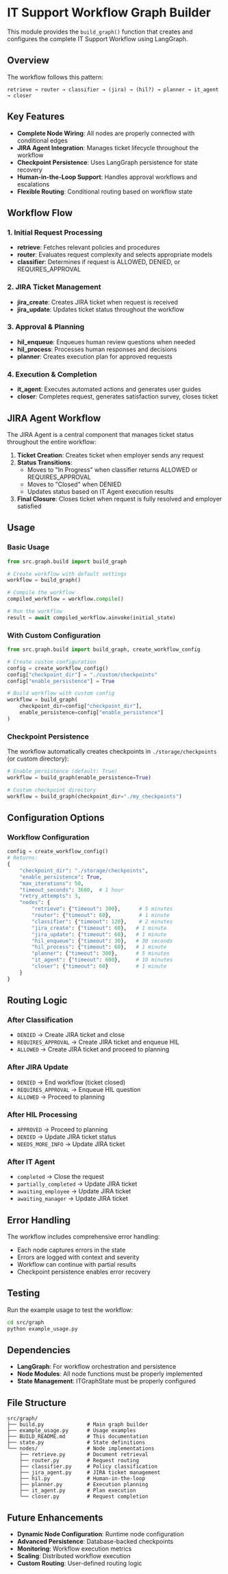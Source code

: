 # IT Support Workflow Graph Builder

This module provides the `build_graph()` function that creates and configures the complete IT Support Workflow using LangGraph.

## Overview

The workflow follows this pattern:
```
retrieve → router → classifier → (jira) → (hil?) → planner → it_agent → closer
```

## Key Features

- **Complete Node Wiring**: All nodes are properly connected with conditional edges
- **JIRA Agent Integration**: Manages ticket lifecycle throughout the workflow
- **Checkpoint Persistence**: Uses LangGraph persistence for state recovery
- **Human-in-the-Loop Support**: Handles approval workflows and escalations
- **Flexible Routing**: Conditional routing based on workflow state

## Workflow Flow

### 1. Initial Request Processing
- **retrieve**: Fetches relevant policies and procedures
- **router**: Evaluates request complexity and selects appropriate models
- **classifier**: Determines if request is ALLOWED, DENIED, or REQUIRES_APPROVAL

### 2. JIRA Ticket Management
- **jira_create**: Creates JIRA ticket when request is received
- **jira_update**: Updates ticket status throughout the workflow

### 3. Approval & Planning
- **hil_enqueue**: Enqueues human review questions when needed
- **hil_process**: Processes human responses and decisions
- **planner**: Creates execution plan for approved requests

### 4. Execution & Completion
- **it_agent**: Executes automated actions and generates user guides
- **closer**: Completes request, generates satisfaction survey, closes ticket

## JIRA Agent Workflow

The JIRA Agent is a central component that manages ticket status throughout the entire workflow:

1. **Ticket Creation**: Creates ticket when employer sends any request
2. **Status Transitions**:
   - Moves to "In Progress" when classifier returns ALLOWED or REQUIRES_APPROVAL
   - Moves to "Closed" when DENIED
   - Updates status based on IT Agent execution results
3. **Final Closure**: Closes ticket when request is fully resolved and employer satisfied

## Usage

### Basic Usage

```python
from src.graph.build import build_graph

# Create workflow with default settings
workflow = build_graph()

# Compile the workflow
compiled_workflow = workflow.compile()

# Run the workflow
result = await compiled_workflow.ainvoke(initial_state)
```

### With Custom Configuration

```python
from src.graph.build import build_graph, create_workflow_config

# Create custom configuration
config = create_workflow_config()
config["checkpoint_dir"] = "./custom/checkpoints"
config["enable_persistence"] = True

# Build workflow with custom config
workflow = build_graph(
    checkpoint_dir=config["checkpoint_dir"],
    enable_persistence=config["enable_persistence"]
)
```

### Checkpoint Persistence

The workflow automatically creates checkpoints in `./storage/checkpoints` (or custom directory):

```python
# Enable persistence (default: True)
workflow = build_graph(enable_persistence=True)

# Custom checkpoint directory
workflow = build_graph(checkpoint_dir="./my_checkpoints")
```

## Configuration Options

### Workflow Configuration

```python
config = create_workflow_config()
# Returns:
{
    "checkpoint_dir": "./storage/checkpoints",
    "enable_persistence": True,
    "max_iterations": 50,
    "timeout_seconds": 3600,  # 1 hour
    "retry_attempts": 3,
    "nodes": {
        "retrieve": {"timeout": 300},      # 5 minutes
        "router": {"timeout": 60},         # 1 minute
        "classifier": {"timeout": 120},    # 2 minutes
        "jira_create": {"timeout": 60},   # 1 minute
        "jira_update": {"timeout": 60},   # 1 minute
        "hil_enqueue": {"timeout": 30},   # 30 seconds
        "hil_process": {"timeout": 60},   # 1 minute
        "planner": {"timeout": 300},      # 5 minutes
        "it_agent": {"timeout": 600},     # 10 minutes
        "closer": {"timeout": 60}         # 1 minute
    }
}
```

## Routing Logic

### After Classification
- `DENIED` → Create JIRA ticket and close
- `REQUIRES_APPROVAL` → Create JIRA ticket and enqueue HIL
- `ALLOWED` → Create JIRA ticket and proceed to planning

### After JIRA Update
- `DENIED` → End workflow (ticket closed)
- `REQUIRES_APPROVAL` → Enqueue HIL question
- `ALLOWED` → Proceed to planning

### After HIL Processing
- `APPROVED` → Proceed to planning
- `DENIED` → Update JIRA ticket status
- `NEEDS_MORE_INFO` → Update JIRA ticket

### After IT Agent
- `completed` → Close the request
- `partially_completed` → Update JIRA ticket
- `awaiting_employee` → Update JIRA ticket
- `awaiting_manager` → Update JIRA ticket

## Error Handling

The workflow includes comprehensive error handling:

- Each node captures errors in the state
- Errors are logged with context and severity
- Workflow can continue with partial results
- Checkpoint persistence enables error recovery

## Testing

Run the example usage to test the workflow:

```bash
cd src/graph
python example_usage.py
```

## Dependencies

- **LangGraph**: For workflow orchestration and persistence
- **Node Modules**: All node functions must be properly implemented
- **State Management**: ITGraphState must be properly configured

## File Structure

```
src/graph/
├── build.py              # Main graph builder
├── example_usage.py      # Usage examples
├── BUILD_README.md       # This documentation
├── state.py              # State definitions
└── nodes/                # Node implementations
    ├── retrieve.py       # Document retrieval
    ├── router.py         # Request routing
    ├── classifier.py     # Policy classification
    ├── jira_agent.py     # JIRA ticket management
    ├── hil.py            # Human-in-the-loop
    ├── planner.py        # Execution planning
    ├── it_agent.py       # Plan execution
    └── closer.py         # Request completion
```

## Future Enhancements

- **Dynamic Node Configuration**: Runtime node configuration
- **Advanced Persistence**: Database-backed checkpoints
- **Monitoring**: Workflow execution metrics
- **Scaling**: Distributed workflow execution
- **Custom Routing**: User-defined routing logic
